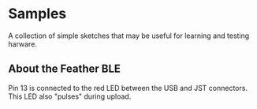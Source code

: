 # Samples

A collection of simple sketches that may be useful for learning and testing harware.

## About the Feather BLE

Pin 13 is connected to the red LED between the USB and JST connectors. This LED also "pulses" during upload.
